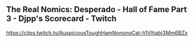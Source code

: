 ## The Real Nomics: Desperado - Hall of Fame Part 3 - Djpp's Scorecard - Twitch

<https://clips.twitch.tv/AuspiciousToughHamNononoCat-h1Vltjabj3Mm6BZx>
